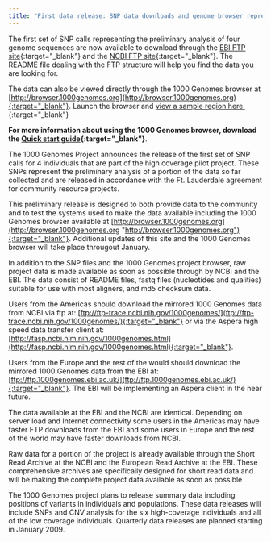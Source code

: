 ```yaml
---
title: "First data release: SNP data downloads and genome browser representing four high coverage individuals"
---
```

                    
The first set of SNP calls representing the preliminary analysis of four genome sequences are now available to download through the [EBI FTP site](ftp://ftp.1000genomes.ebi.ac.uk){:target="_blank"} and the [NCBI FTP site](ftp://ftp-trace.ncbi.nih.gov/1000genomes/){:target="_blank"}. The README file dealing with the FTP structure will help you find the data you are looking for.

The data can also be viewed directly through the 1000 Genomes browser at [http://browser.1000genomes.org](http://browser.1000genomes.org){:target="_blank"}. Launch the browser and [view a sample region here.](http://browser.1000genomes.org/Homo_sapiens/contigview?bottom=%7Cvariation_NA1%3Aon%7Cvariation_NA2%3Aon%7Cvariation_NA3%3Aon%7Cvariation_NA4%3Aon&w=100001&c=2%3A85383054.5%3A1&h=2&pop=){:target="_blank"}

**For more information about using the 1000 Genomes browser, download the [Quick start guide](/sites/1000genomes.org/files/docs/1kg_browser_demo.pdf){:target="_blank"}**.

The 1000 Genomes Project announces the release of the first set of SNP calls for 4 individuals that are part of the high coverage pilot project. These SNPs represent the preliminary analysis of a portion of the data so far collected and are released in accordance with the Ft. Lauderdale agreement for community resource projects.

This preliminary release is designed to both provide data to the community and to test the systems used to make the data available including the 1000 Genomes browser available at [http://browser.1000genomes.org](http://browser.1000genomes.org "http://browser.1000genomes.org"){:target="_blank"}. Additional updates of this site and the 1000 Genomes browser will take place througout January.

In addition to the SNP files and the 1000 Genomes project browser, raw project data is made available as soon as possible through by NCBI and the EBI. The data consist of README files, fastq files (nucleotides and qualities) suitable for use with most aligners, and md5 checksum data.

Users from the Americas should download the mirrored 1000 Genomes data from NCBI via ftp at: [ftp://ftp-trace.ncbi.nih.gov/1000genomes/](ftp://ftp-trace.ncbi.nih.gov/1000genomes/){:target="_blank"} or via the Aspera high speed data transfer client at: [http://fasp.ncbi.nlm.nih.gov/1000genomes.html](http://fasp.ncbi.nlm.nih.gov/1000genomes.html){:target="_blank"}.

Users from the Europe and the rest of the would should download the mirrored 1000 Genomes data from the EBI at: [ftp://ftp.1000genomes.ebi.ac.uk/](ftp://ftp.1000genomes.ebi.ac.uk/){:target="_blank"}. The EBI will be implementing an Aspera client in the near future.

The data available at the EBI and the NCBI are identical. Depending on server load and Internet connectivity some users in the Americas may have faster FTP downloads from the EBI and some users in Europe and the rest of the world may have faster downloads from NCBI.

Raw data for a portion of the project is already available through the Short Read Archive at the NCBI and the European Read Archive at the EBI. These comprehensive archives are specifically designed for short read data and will be making the complete project data available as soon as possible

The 1000 Genomes project plans to release summary data including positions of variants in individuals and populations. These data releases will include SNPs and CNV analysis for the six high-coverage individuals and all of the low coverage individuals. Quarterly data releases are planned starting in January 2009.
